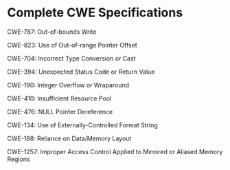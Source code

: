 

# Complete CWE Specifications

CWE-787: Out-of-bounds Write

CWE-823: Use of Out-of-range Pointer Offset

CWE-704: Incorrect Type Conversion or Cast

CWE-394: Unexpected Status Code or Return Value

CWE-190: Integer Overflow or Wraparound

CWE-410: Insufficient Resource Pool

CWE-476: NULL Pointer Dereference

CWE-134: Use of Externally-Controlled Format String

CWE-188: Reliance on Data/Memory Layout

CWE-1257: Improper Access Control Applied to Mirrored or Aliased Memory Regions